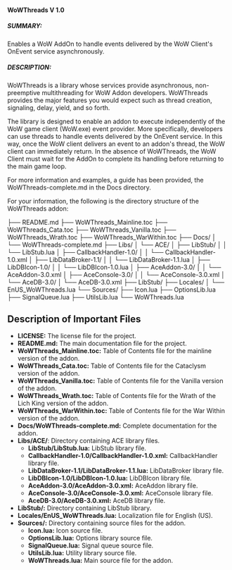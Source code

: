 #### WoWThreads V 1.0
 
##### SUMMARY: 
Enables a WoW AddOn to handle events delivered by the WoW Client's OnEvent service asynchronously.

##### DESCRIPTION:
WoWThreads is a library whose services provide asynchronous, non-preemptive multithreading for WoW Addon developers. WoWThreads provides the major features you would expect such as thread creation, signaling, delay, yield, and so forth.

The library is designed to enable an addon to execute independently of the WoW game client (WoW.exe) event provider. More specifically, developers can use threads to handle events delivered by the OnEvent service. In this way, once the WoW client delivers an event to an addon's thread, the WoW client can immediately return. In the absence of WoWThreads, the WoW Client must wait for the AddOn to complete its handling before returning to the main game loop.

For more information and examples, a guide has been provided, the WoWThreads-complete.md in the Docs directory.

For your information, the following is the directory structure of the WoWThreads addon:

├── README.md
├── WoWThreads_Mainline.toc
├── WoWThreads_Cata.toc
├── WoWThreads_Vanilla.toc
├── WoWThreads_Wrath.toc
├── WoWThreads_WarWithin.toc
├── Docs/
│ └── WoWThreads-complete.md
├── Libs/
│ └── ACE/
│ ├── LibStub/
│ │ └── LibStub.lua
│ ├── CallbackHandler-1.0/
│ │ └── CallbackHandler-1.0.xml
│ ├── LibDataBroker-1.1/
│ │ └── LibDataBroker-1.1.lua
│ ├── LibDBIcon-1.0/
│ │ └── LibDBIcon-1.0.lua
│ ├── AceAddon-3.0/
│ │ └── AceAddon-3.0.xml
│ ├── AceConsole-3.0/
│ │ └── AceConsole-3.0.xml
│ └── AceDB-3.0/
│ └── AceDB-3.0.xml
├── LibStub/
├── Locales/
│ └── EnUS_WoWThreads.lua
└── Sources/
├── Icon.lua
├── OptionsLib.lua
├── SignalQueue.lua
├── UtilsLib.lua
└── WoWThreads.lua


## Description of Important Files

- **LICENSE:** The license file for the project.
- **README.md:** The main documentation file for the project.
- **WoWThreads_Mainline.toc:** Table of Contents file for the mainline version of the addon.
- **WoWThreads_Cata.toc:** Table of Contents file for the Cataclysm version of the addon.
- **WoWThreads_Vanilla.toc:** Table of Contents file for the Vanilla version of the addon.
- **WoWThreads_Wrath.toc:** Table of Contents file for the Wrath of the Lich King version of the addon.
- **WoWThreads_WarWithin.toc:** Table of Contents file for the War Within version of the addon.
- **Docs/WoWThreads-complete.md:** Complete documentation for the addon.
- **Libs/ACE/**: Directory containing ACE library files.
  - **LibStub/LibStub.lua:** LibStub library file.
  - **CallbackHandler-1.0/CallbackHandler-1.0.xml:** CallbackHandler library file.
  - **LibDataBroker-1.1/LibDataBroker-1.1.lua:** LibDataBroker library file.
  - **LibDBIcon-1.0/LibDBIcon-1.0.lua:** LibDBIcon library file.
  - **AceAddon-3.0/AceAddon-3.0.xml:** AceAddon library file.
  - **AceConsole-3.0/AceConsole-3.0.xml:** AceConsole library file.
  - **AceDB-3.0/AceDB-3.0.xml:** AceDB library file.
- **LibStub/:** Directory containing LibStub library.
- **Locales/EnUS_WoWThreads.lua:** Localization file for English (US).
- **Sources/:** Directory containing source files for the addon.
  - **Icon.lua:** Icon source file.
  - **OptionsLib.lua:** Options library source file.
  - **SignalQueue.lua:** Signal queue source file.
  - **UtilsLib.lua:** Utility library source file.
  - **WoWThreads.lua:** Main source file for the addon.
